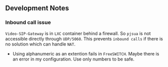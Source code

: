 ## Development Notes

### Inbound call issue

`Video-SIP-Gateway` is in `LXC` container behind a firewall. So `pjsua` is not
accessible directly through `UDP/5060`. This prevents `inbound calls` if there
is no solution which can handle `NAT`.

- Using alphanumeric as an extention fails in `FreeSWITCH`. Maybe there is an
  error in my configuration. Use only numbers to be safe.
